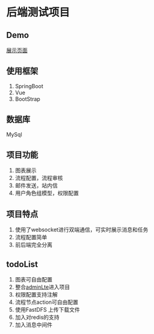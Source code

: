 # 后端测试项目


## Demo
[展示页面](http://layle.cn)
## 使用框架
1. SpringBoot
2. Vue
3. BootStrap

## 数据库
MySql

## 项目功能
1. 图表展示
2. 流程配置，流程审核
3. 邮件发送，站内信
4. 用户角色组模型，权限配置


## 项目特点

1. 使用了websocket进行双端通信，可实时展示消息和任务
2. 流程配置简单
3. 前后端完全分离

## todoList

1. 图表可自由配置
2. 整合[adminLte](https://adminlte.io/themes/AdminLTE/)进入项目
3. 权限配置支持注解
4. 流程节点action可自由配置
5. 使用FastDFS 上传下载文件
6. 加入对redis的支持
7. 加入消息中间件